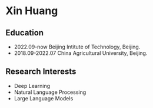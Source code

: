 # Xin Huang

## Education

- 2022.09-now Beijing Intitute of Technology, Beijing.
- 2018.09-2022.07 China Agricultural University, Beijing.

## Research Interests

- Deep Learning
- Natural Language Processing
- Large Language Models
